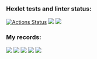 ### Hexlet tests and linter status:
[![Actions Status](https://github.com/valeriapikul/frontend-project-44/actions/workflows/hexlet-check.yml/badge.svg)](https://github.com/valeriapikul/frontend-project-44/actions)
<a href="https://codeclimate.com/github/valeriapikul/frontend-project-44/maintainability"><img src="https://api.codeclimate.com/v1/badges/d849d712b90ec4022d20/maintainability" /></a>
<a href="https://codeclimate.com/github/valeriapikul/frontend-project-44/test_coverage"><img src="https://api.codeclimate.com/v1/badges/d849d712b90ec4022d20/test_coverage" /></a>

### My records:
<a href="https://asciinema.org/a/4YUIR7YW42NG5Hr0fMcvHI9pk" target="_blank"><img src="https://asciinema.org/a/4YUIR7YW42NG5Hr0fMcvHI9pk.svg" /></a>
<a href="https://asciinema.org/a/JC3WNrWl5GJBgDYvEvhRKrhEF" target="_blank"><img src="https://asciinema.org/a/JC3WNrWl5GJBgDYvEvhRKrhEF.svg" /></a>
<a href="https://asciinema.org/a/IluHUSJizyDhXKxzK1H678Lyu" target="_blank"><img src="https://asciinema.org/a/IluHUSJizyDhXKxzK1H678Lyu.svg" /></a>
<a href="https://asciinema.org/a/CYBTbYHFLXsxBnEOLVMFsp58P" target="_blank"><img src="https://asciinema.org/a/CYBTbYHFLXsxBnEOLVMFsp58P.svg" /></a>
<a href="https://asciinema.org/a/4x0xD09REWipNAsvr5JCaAQZj" target="_blank"><img src="https://asciinema.org/a/4x0xD09REWipNAsvr5JCaAQZj.svg" /></a>
